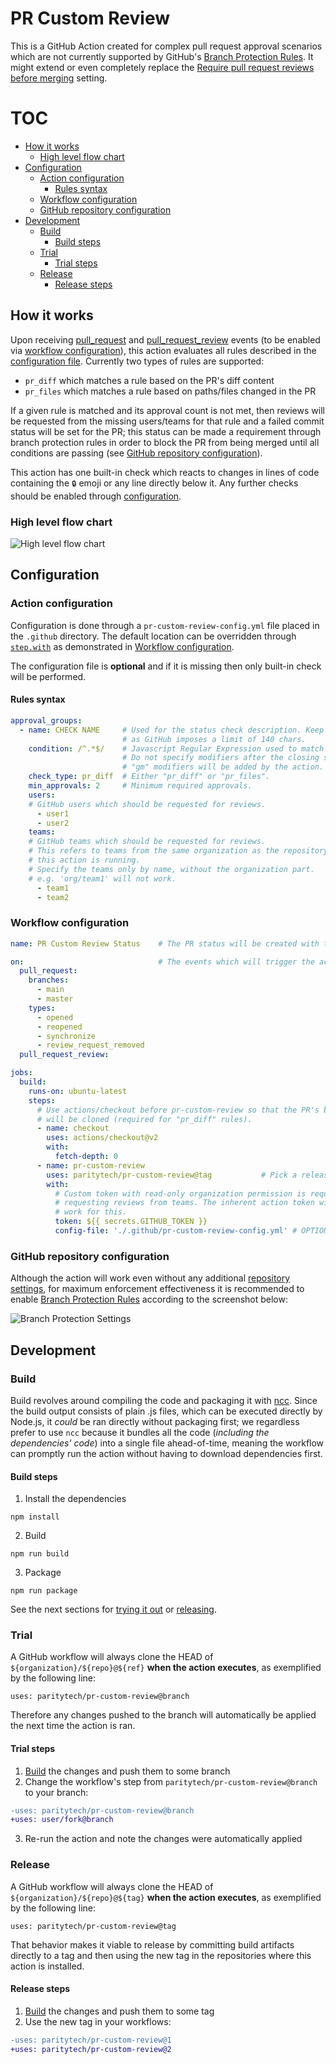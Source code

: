 # PR Custom Review

This is a GitHub Action created for complex pull request approval scenarios which are not currently supported by GitHub's [Branch Protection Rules](https://docs.github.com/en/repositories/configuring-branches-and-merges-in-your-repository/defining-the-mergeability-of-pull-requests/about-protected-branches#about-branch-protection-rules). It might extend or even completely replace the [Require pull request reviews before merging](https://docs.github.com/en/repositories/configuring-branches-and-merges-in-your-repository/defining-the-mergeability-of-pull-requests/about-protected-branches#require-pull-request-reviews-before-merging) setting.

# TOC

- [How it works](#how-it-works)
  - [High level flow chart](#high-level-flow-chart)
- [Configuration](#configuration)
  - [Action configuration](#action-configuration)
    - [Rules syntax](#rules-syntax)
  - [Workflow configuration](#workflow-configuration)
  - [GitHub repository configuration](#github-repository-configuration)
- [Development](#development)
  - [Build](#build)
    - [Build steps](#build-steps)
  - [Trial](#trial)
    - [Trial steps](#trial-steps)
  - [Release](#release)
    - [Release steps](#release-steps)

## How it works <a name="how-it-works"></a>

Upon receiving [pull_request](https://docs.github.com/en/actions/learn-github-actions/events-that-trigger-workflows#pull_request) and [pull_request_review](https://docs.github.com/en/actions/learn-github-actions/events-that-trigger-workflows#pull_request_review) events (to be enabled via [workflow configuration](#workflow-configuration)), this action evaluates all rules described in the [configuration file](#action-configuration). Currently two types of rules are supported:

- `pr_diff` which matches a rule based on the PR's diff content
- `pr_files` which matches a rule based on paths/files changed in the PR

If a given rule is matched and its approval count is not met, then reviews will be requested from the missing users/teams for that rule and a failed commit status will be set for the PR; this status can be made a requirement through branch protection rules in order to block the PR from being merged until all conditions are passing (see [GitHub repository configuration](#github-repository-configuration)).

This action has one built-in check which reacts to changes in lines of code containing the `🔒` emoji or any line directly below it. Any further checks should be enabled through [configuration](#action-configuration).

### High level flow chart
![High level flow chart](./img/pr-custom-review-flowchart.png)

## Configuration

### Action configuration <a name="action-configuration"></a>

Configuration is done through a `pr-custom-review-config.yml` file placed in the `.github` directory. The default location can be overridden through [`step.with`](https://docs.github.com/en/actions/learn-github-actions/workflow-syntax-for-github-actions#jobsjob_idstepswith) as demonstrated in [Workflow configuration](#workflow-configuration).

The configuration file is **optional** and if it is missing then only built-in check will be performed.

#### Rules syntax <a name="rules-syntax"></a>

```yaml
approval_groups:
  - name: CHECK NAME     # Used for the status check description. Keep it short
                         # as GitHub imposes a limit of 140 chars.
    condition: /^.*$/    # Javascript Regular Expression used to match the rule.
                         # Do not specify modifiers after the closing slash.
                         # "gm" modifiers will be added by the action.
    check_type: pr_diff  # Either "pr_diff" or "pr_files".
    min_approvals: 2     # Minimum required approvals.
    users:
    # GitHub users which should be requested for reviews.
      - user1
      - user2
    teams:
    # GitHub teams which should be requested for reviews.
    # This refers to teams from the same organization as the repository where
    # this action is running.
    # Specify the teams only by name, without the organization part.
    # e.g. 'org/team1' will not work.
      - team1
      - team2
```

### Workflow configuration <a name="workflow-configuration"></a>

```yaml
name: PR Custom Review Status    # The PR status will be created with this name.

on:                              # The events which will trigger the action.
  pull_request:
    branches:
      - main
      - master
    types:
      - opened
      - reopened
      - synchronize
      - review_request_removed
  pull_request_review:

jobs:
  build:
    runs-on: ubuntu-latest
    steps:
      # Use actions/checkout before pr-custom-review so that the PR's branch
      # will be cloned (required for "pr_diff" rules).
      - name: checkout
        uses: actions/checkout@v2
        with:
          fetch-depth: 0
      - name: pr-custom-review
        uses: paritytech/pr-custom-review@tag           # Pick a release tag and put it after the "@".
        with:
          # Custom token with read-only organization permission is required for
          # requesting reviews from teams. The inherent action token will not
          # work for this.
          token: ${{ secrets.GITHUB_TOKEN }}
          config-file: './.github/pr-custom-review-config.yml' # OPTIONAL: can be specified to override default config_file
```

### GitHub repository configuration  <a name="github-repository-configuration"></a>

Although the action will work even without any additional [repository settings](https://docs.github.com/en/repositories/managing-your-repositorys-settings-and-features), for maximum enforcement effectiveness it is recommended to enable
[Branch Protection Rules](https://docs.github.com/en/repositories/configuring-branches-and-merges-in-your-repository/defining-the-mergeability-of-pull-requests/managing-a-branch-protection-rule) according to the screenshot below:

![Branch Protection Settings](./img/github-branch-protection.png)

## Development

### Build

Build revolves around compiling the code and packaging it with
[ncc](https://github.com/vercel/ncc). Since the build output consists of plain
.js files, which can be executed directly by Node.js, it _could_ be ran
directly without packaging first; we regardless prefer to use `ncc` because it
bundles all the code (_including the dependencies' code_) into a single file
ahead-of-time, meaning the workflow can promptly run the action without having
to download dependencies first.

#### Build steps <a name="build-steps"></a>

1. Install the dependencies

`npm install`

2. Build

`npm run build`

3. Package

`npm run package`

See the next sections for [trying it out](#trial) or [releasing](#release).

### Trial

A GitHub workflow will always clone the HEAD of
`${organization}/${repo}@${ref}` **when the action executes**, as exemplified
by the following line:

`uses: paritytech/pr-custom-review@branch`

Therefore any changes pushed to the branch will automatically be applied the
next time the action is ran.

#### Trial steps <a name="trial-steps"></a>

1. [Build](#build) the changes and push them to some branch
2. Change the workflow's step from `paritytech/pr-custom-review@branch` to your
  branch:

```diff
-uses: paritytech/pr-custom-review@branch
+uses: user/fork@branch
```

3. Re-run the action and note the changes were automatically applied

### Release

A GitHub workflow will always clone the HEAD of
`${organization}/${repo}@${tag}` **when the action executes**, as exemplified
by the following line:

`uses: paritytech/pr-custom-review@tag`

That behavior makes it viable to release by committing build artifacts directly
to a tag and then using the new tag in the repositories where this action is
installed.

#### Release steps <a name="release-steps"></a>

1. [Build](#build) the changes and push them to some tag
2. Use the new tag in your workflows:

```diff
-uses: paritytech/pr-custom-review@1
+uses: paritytech/pr-custom-review@2
```
